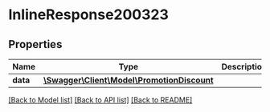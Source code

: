 # InlineResponse200323

## Properties
Name | Type | Description | Notes
------------ | ------------- | ------------- | -------------
**data** | [**\Swagger\Client\Model\PromotionDiscount**](PromotionDiscount.md) |  | [optional] 

[[Back to Model list]](../../README.md#documentation-for-models) [[Back to API list]](../../README.md#documentation-for-api-endpoints) [[Back to README]](../../README.md)

